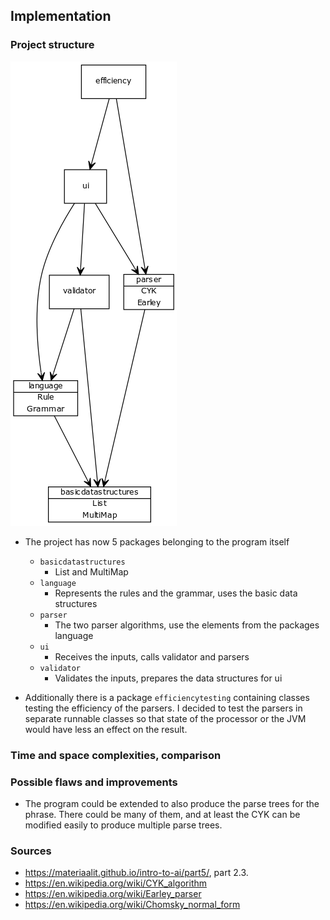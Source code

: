 ## Implementation

### Project structure

![structure diagram](../documentation/img/structure.png "structure")

- The project has now 5 packages belonging to the program itself
    - `basicdatastructures`
        - List and MultiMap
    - `language`
        - Represents the rules and the grammar, uses the basic data structures
    - `parser`
        - The two parser algorithms, use the elements from the packages language
    - `ui`
        - Receives the inputs, calls validator and parsers
    - `validator`   
        - Validates the inputs, prepares the data structures for ui
    
- Additionally there is a package `efficiencytesting` containing classes testing the efficiency of the parsers.
I decided to test the parsers in separate runnable classes so that state of the processor or the JVM would have less an effect on the result.


### Time and space complexities, comparison


### Possible flaws and improvements
- The program could be extended to also produce the parse trees for the phrase. There could be many of them, and at least the CYK can be modified easily to produce multiple parse trees.

### Sources
- https://materiaalit.github.io/intro-to-ai/part5/, part 2.3.
- https://en.wikipedia.org/wiki/CYK_algorithm
- https://en.wikipedia.org/wiki/Earley_parser
- https://en.wikipedia.org/wiki/Chomsky_normal_form
